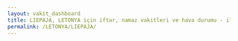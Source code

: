 ```yaml
---
layout: vakit_dashboard
title: LIEPAJA, LETONYA için iftar, namaz vakitleri ve hava durumu - ilçe/eyalet seç
permalink: /LETONYA/LIEPAJA/
---
```


<script type="text/javascript">
  var GLOBAL_COUNTRY = 'LETONYA';
  var GLOBAL_CITY = 'LIEPAJA';
  var GLOBAL_STATE = '';
  var lat = 72;
  var lon = 21;
</script>
